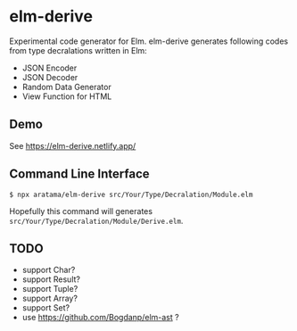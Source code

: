 # elm-derive

Experimental code generator for Elm.
elm-derive generates following codes from type decralations written in Elm:

* JSON Encoder
* JSON Decoder
* Random Data Generator  
* View Function for HTML

## Demo

See https://elm-derive.netlify.app/

## Command Line Interface

```shell
$ npx aratama/elm-derive src/Your/Type/Decralation/Module.elm
```

Hopefully this command will generates `src/Your/Type/Decralation/Module/Derive.elm`.

## TODO

* support Char?
* support Result?
* support Tuple?
* support Array?
* support Set?
* use https://github.com/Bogdanp/elm-ast ?

